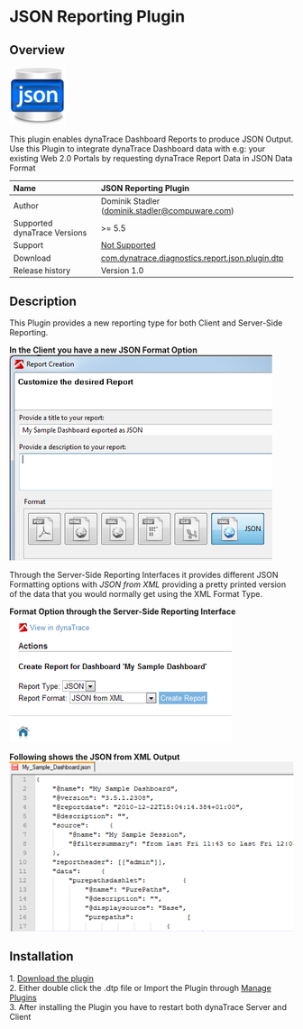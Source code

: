 # JSON Reporting Plugin

## Overview

![images_community/download/attachments/43384848/icon.png](images_community/download/attachments/43384848/icon.png)

This plugin enables dynaTrace Dashboard Reports to produce JSON Output. Use this Plugin to integrate dynaTrace Dashboard data with e.g: your existing Web 2.0 Portals by requesting dynaTrace Report
Data in JSON Data Format

| Name | JSON Reporting Plugin
| :--- | :---
| Author |Dominik Stadler (dominik.stadler@compuware.com)
| Supported dynaTrace Versions | >= 5.5
| Support | [Not Supported](https://community.compuwareapm.com/community/display/DL/Support+Levels)
| Download | [com.dynatrace.diagnostics.report.json.plugin.dtp](com.dynatrace.diagnostics.report.json.plugin.dtp)
| Release history | Version 1.0

## Description

This Plugin provides a new reporting type for both Client and Server-Side Reporting.

**In the Client you have a new JSON Format Option**  
![images_community/download/attachments/43384848/ClientSideReport.png](images_community/download/attachments/43384848/ClientSideReport.png)

Through the Server-Side Reporting Interfaces it provides different JSON Formatting options with _JSON from XML_ providing a pretty printed version of the data that you would normally get using the XML
Format Type.

**Format Option through the Server-Side Reporting Interface**  
![images_community/download/attachments/43384848/ServerSideReport.png](images_community/download/attachments/43384848/ServerSideReport.png)

**Following shows the JSON from XML Output**  
![images_community/download/attachments/43384848/JSONSample.png](images_community/download/attachments/43384848/JSONSample.png)

## Installation

1\. [Download the plugin](dynatrace.diagnostics.report.json.plugin.dtp)  
2\. Either double click the .dtp file or Import the Plugin through [Manage Plugins](https://community.compuwareapm.com/community/display/DOCDT35/Plugins)  
3\. After installing the Plugin you have to restart both dynaTrace Server and Client

